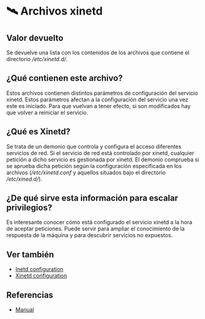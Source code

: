 # 🛰️ Archivos xinetd

## Valor devuelto
Se devuelve una lista con los contenidos de los archivos que contiene el directorio */etc/xinetd.d/*.

## ¿Qué contienen este archivo?
Estos archivos contienen distintos parámetros de configuración del servicio xinetd. Estos parámetros afectan a la configuración del servicio una vez este es iniciado. Para que vuelvan a tener efecto, si son modificados hay que volver a reiniciar el servicio.

## ¿Qué es Xinetd?
Se trata de un demonio que controla y configura el acceso diferentes servicios de red. Si el servicio de red está controlado por xinetd, cualquier petición a dicho servicio es gestionada por xinetd. El demonio comprueba si se aprueba dicha petición según la configuración especificada en los archivos (*/etc/xinetd.conf* y aquellos situados bajo el directorio */etc/xined.d/*).

## ¿De qué sirve esta información para escalar privilegios?
Es interesante conocer cómo está configurado el servicio xinetd a la hora de aceptar peticiones. Puede servir para ampliar el conocimiento de la respuesta de la máquina y para descubrir servicios no expuestos.

## Ver también
- [Inetd configuration](inetd)
- [Xinetd configuration](xinetd)

## Referencias
- [Manual](https://linux.die.net/man/5/xinetd.conf)